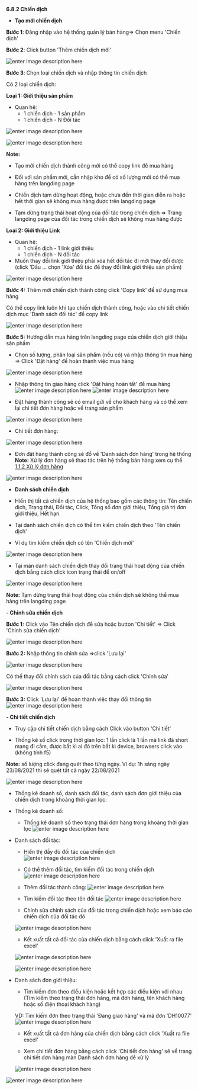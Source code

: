 
**6.8.2 Chiến dịch**

- **Tạo mới chiến dịch**

**Bước 1**: Đăng nhập vào hệ thống quản lý bán hàng=> Chọn menu 'Chiến dịch'

**Bước 2**: Click button 'Thêm chiến dịch mới'

![enter image description here](https://static8.muarecdn.com/original/muare/images/2021/08/31/6069493_screenshot-7.png)

  
**Bước 3**: Chọn loại chiến dịch và nhập thông tin chiến dịch

Có 2 loại chiến dịch: 

**Loại 1: Giới thiệu sản phẩm**

 - Quan hệ: 
   - 1 chiến dịch - 1 sản phẩm
   - 1 chiến dịch - N Đối tác
 

![enter image description here](https://static8.muarecdn.com/original/muare/images/2021/09/01/6071063_screenshot-38.png)

![enter image description here](https://static8.muarecdn.com/original/muare/images/2021/09/01/6071079_screenshot-39.png)

**Note:**

- Tạo mới chiến dịch thành  công mới có thể copy link để mua hàng

- Đối với sản phẩm mới, cần nhập kho để có số lượng mới có thể mua hàng trên langding page

- Chiến dịch tạm dừng hoạt động, hoặc chưa đến thời gian diễn ra hoặc hết thời gian sẽ không mua hàng được trên langding page

- Tạm dừng trạng thái hoạt động của đối tác trong chiến dịch => Trang langding page của đối tác trong chiến dịch sẽ không mua hàng được


**Loại 2: Giới thiệu Link**

- Quan hệ:
  -  1 chiến dịch - 1 link giới thiệu
  - 1 chiến dịch - N đối tác 
- Muốn thay đổi link giới thiệu phải xóa hết đối tác đi mới thay đổi được (click 'Dấu ... chọn 'Xóa' đối tác để thay đổi link giới thiệu sản phẩm)


![enter image description here](https://static8.muarecdn.com/original/muare/images/2021/09/01/6071091_screenshot-40.png)


**Bước 4:** Thêm mới chiến dịch thành công click 'Copy link' để sử dụng mua hàng

Có thể copy link luôn khi tạo chiến dịch thành công, hoặc vào chi tiết chiến dịch mục 'Danh sách đối tác' để copy link

![enter image description here](https://static8.muarecdn.com/original/muare/images/2021/09/06/6074152_screenshot-41.png)


**Bước 5:** Hướng dẫn mua hàng trên langding page của chiến dịch giới thiệu sản phẩm
- Chọn số lượng, phân loại sản phẩm (nếu có) và nhập thông tin mua hàng => Click 'Đặt hàng' để hoàn thành việc mua hàng 

![enter image description here](https://static8.muarecdn.com/original/muare/images/2021/09/06/6074166_screenshot-42.png)

- Nhập thông tin giao hàng click 'Đặt hàng hoàn tất' để mua hàng
![enter image description here](https://static8.muarecdn.com/original/muare/images/2021/09/06/6074185_screenshot-1.png)
![enter image description here](https://static8.muarecdn.com/original/muare/images/2021/09/06/6074186_screenshot-2.png)

- Đặt hàng thành công sẽ có email gửi về cho khách hàng  và có thể xem lại chi tiết đơn hàng hoặc về trang sản phẩm 

![enter image description here](https://static8.muarecdn.com/original/muare/images/2021/09/06/6074188_screenshot-4.png)

- Chi tiết đơn hàng: 

![enter image description here](https://static8.muarecdn.com/original/muare/images/2021/09/06/6074189_screenshot-5.png)

- Đơn đặt hàng thành công sẽ đổ về 'Danh sách đơn hàng' trong hệ thống 
**Note:** Xử lý đơn hàng sẽ thao tác trên hệ thống bán hàng xem cụ thể [1.1.2 Xử lý đơn hàng](http://localhost:3000/#/eshop/taodonhangtrenhethong)

![enter image description here](https://static8.muarecdn.com/original/muare/images/2021/09/06/6074190_screenshot-6.png)

- **Danh sách chiến dịch**

-  Hiển thị tất cả chiến dịch của hệ thống bao gồm các thông tin: Tên chiến dịch, Trạng thái, Đối tác, Click, Tổng số đơn giới thiệu, Tổng giá trị đơn giới thiệu, Hết hạn
 
  - Tại danh sách chiến dịch có thể tìm kiếm chiến dịch theo 'Tên chiến dịch' 
   
   - Ví dụ tìm kiếm chiến dịch có tên 'Chiến dịch mới'

![enter image description here](https://static8.muarecdn.com/original/muare/images/2021/08/31/6069762_screenshot-9.png)

   - Tại màn danh sách chiến dịch thay đổi trạng thái hoạt động của chiến dịch bằng cách click icon trạng thái để on/off
   
   ![enter image description here](https://static8.muarecdn.com/original/muare/images/2021/08/31/6069764_screenshot-10.png)

**Note:** Tạm dừng trạng thái hoạt động của chiến dịch sẽ không thể mua hàng trên langding page

**- Chỉnh sửa chiến dịch**

**Bước 1:** Click vào Tên chiến dịch để sửa hoặc button 'Chi tiết' => Click 'Chỉnh sửa chiến dịch'

![enter image description here](https://static8.muarecdn.com/original/muare/images/2021/09/06/6074193_screenshot-7.png)

**Bước 2:** Nhập thông tin chỉnh sửa =>click 'Lưu lại'

![enter image description here](https://static8.muarecdn.com/original/muare/images/2021/09/06/6074194_screenshot-8.png)
 
 Có thể thay đổi chính sách của đối tác bằng cách click 'Chỉnh sửa' 

![enter image description here](https://static8.muarecdn.com/original/muare/images/2021/09/06/6074199_screenshot-9.png)

**Bước 3:** Click 'Lưu lại' để hoàn thành việc thay đổi thông tin
 ![enter image description here](https://static8.muarecdn.com/original/muare/images/2021/09/06/6074200_screenshot-10.png)


**- Chi tiết chiến dịch**

- Truy cập chi tiết chiến dịch bằng cách Click vào button 'Chi tiết' 

- Thống kê số click trong thời gian lọc: 1 lần click là 1 lần mà link đã short mang đi cắm, được bất kì ai đó trên bất kì device, browsers click vào (không tính f5)

**Note:** số lượng click đang quét theo từng ngày. Ví dụ: 1h sáng ngày 23/08/2021 thì sẽ quét tất cả ngày 22/08/2021

![enter image description here](https://static8.muarecdn.com/original/muare/images/2021/09/06/6074207_screenshot-11.png)

- Thống kê doanh số, danh sách đối tác, danh sách đơn giới thiệu của chiến dịch trong khoảng thời gian lọc:

- Thống kê doanh số: 
     
    + Thống kê doanh số theo trạng thái đơn hàng trong khoảng thời gian lọc
    ![enter image description here](https://static8.muarecdn.com/original/muare/images/2021/09/06/6074215_screenshot-12.png)
    
- Danh sách đối tác:

      
     + Hiển thị đầy đủ đối tác của chiến dịch
	 ![enter image description here](https://static8.muarecdn.com/original/muare/images/2021/09/06/6074216_screenshot-13.png)
     
     + Có thể thêm đối tác, tìm kiếm đối tác trong chiến dịch
     ![enter image description here](https://static8.muarecdn.com/original/muare/images/2021/09/06/6074259_screenshot-14.png)
	 
	- Thêm đối tác thành công:
	 ![enter image description here](https://static8.muarecdn.com/original/muare/images/2021/09/06/6074260_screenshot-15.png)
	 
	 - Tìm kiếm đối tác theo tên đối tác 
	 ![enter image description here](https://static8.muarecdn.com/original/muare/images/2021/09/06/6074271_screenshot-16.png)
	 
     + Chỉnh sửa chính sách của đối tác trong chiến dịch hoặc xem báo cáo chiến dịch của đối tác đó 
     
     ![enter image description here](https://static8.muarecdn.com/original/muare/images/2021/09/06/6074274_screenshot-17.png)
     
     + Kết xuất tất cả đối tác của chiến dịch bằng cách click 'Xuất ra file excel'
     
     ![enter image description here](https://static8.muarecdn.com/original/muare/images/2021/09/06/6074275_screenshot-18.png)
     
     ![enter image description here](https://static8.muarecdn.com/original/muare/images/2021/09/06/6074276_screenshot-19.png)


- Danh sách đơn giới thiệu: 

     -    Tìm kiếm đơn theo điều kiện hoặc kết hợp các điều kiện với nhau (Tìm kiếm theo trạng thái đơn hàng, mã đơn hàng, tên khách hàng hoặc số điện thoại khách hàng)
        
     VD: Tìm kiếm đơn theo trạng thái 'Đang giao hàng' và mã đơn 'DH10077'  ![enter image description here](https://static8.muarecdn.com/original/muare/images/2021/09/01/6070899_screenshot-36.png)
        
    -   Kết xuất tất cả đơn hàng của chiến dịch bằng cách click 'Xuất ra file excel'
        
    -   Xem chi tiết đơn hàng bằng cách click 'Chi tiết đơn hàng' sẽ về trang chi tiết đơn hàng màn Danh sách đơn hàng để xử lý
        
    
    ![enter image description here](https://static8.muarecdn.com/original/muare/images/2021/09/01/6070888_screenshot-34.png)
    

![enter image description here](https://static8.muarecdn.com/original/muare/images/2021/09/01/6070981_screenshot-37.png)
 

